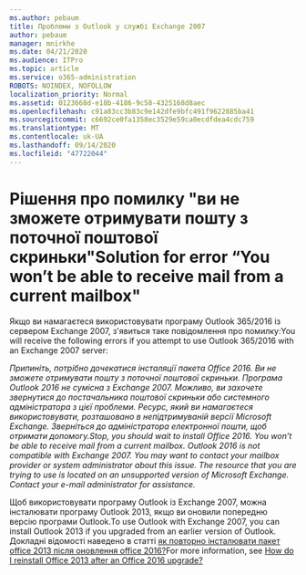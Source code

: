 ```yaml
---
ms.author: pebaum
title: Проблеми з Outlook у службі Exchange 2007
author: pebaum
manager: mnirkhe
ms.date: 04/21/2020
ms.audience: ITPro
ms.topic: article
ms.service: o365-administration
ROBOTS: NOINDEX, NOFOLLOW
localization_priority: Normal
ms.assetid: 0123668d-e18b-4186-9c58-4325168d8aec
ms.openlocfilehash: c91a83cc3b83c9e142dfe9bfc491f9622885ba41
ms.sourcegitcommit: c6692ce0fa1358ec3529e59ca0ecdfdea4cdc759
ms.translationtype: MT
ms.contentlocale: uk-UA
ms.lasthandoff: 09/14/2020
ms.locfileid: "47722044"
---
```

# <a name="solution-for-error-you-wont-be-able-to-receive-mail-from-a-current-mailbox"></a><span data-ttu-id="50a34-102">Рішення про помилку "ви не зможете отримувати пошту з поточної поштової скриньки"</span><span class="sxs-lookup"><span data-stu-id="50a34-102">Solution for error “You won’t be able to receive mail from a current mailbox"</span></span>
<span data-ttu-id="50a34-103">Якщо ви намагаєтеся використовувати програму Outlook 365/2016 із сервером Exchange 2007, з'явиться таке повідомлення про помилку:</span><span class="sxs-lookup"><span data-stu-id="50a34-103">You will receive the following errors if you attempt to use Outlook 365/2016 with an Exchange 2007 server:</span></span>

<span data-ttu-id="50a34-104">*Припиніть, потрібно дочекатися інсталяції пакета Office 2016. Ви не зможете отримувати пошту з поточної поштової скриньки. Програма Outlook 2016 не сумісна з Exchange 2007. Можливо, ви захочете звернутися до постачальника поштової скриньки або системного адміністратора з цієї проблеми. Ресурс, який ви намагаєтеся використовувати, розташовано в непідтримуваній версії Microsoft Exchange. Зверніться до адміністратора електронної пошти, щоб отримати допомогу.*</span><span class="sxs-lookup"><span data-stu-id="50a34-104">*Stop, you should wait to install Office 2016. You won’t be able to receive mail from a current mailbox. Outlook 2016 is not compatible with Exchange 2007. You may want to contact your mailbox provider or system administrator about this issue. The resource that you are trying to use is located on an unsupported version of Microsoft Exchange. Contact your e-mail administrator for assistance.*</span></span>

<span data-ttu-id="50a34-105">Щоб використовувати програму Outlook із Exchange 2007, можна інсталювати програму Outlook 2013, якщо ви оновили попередню версію програми Outlook.</span><span class="sxs-lookup"><span data-stu-id="50a34-105">To use Outlook with Exchange 2007, you can install Outlook 2013 if you upgraded from an earlier version of Outlook.</span></span> <span data-ttu-id="50a34-106">Докладні відомості наведено в статті [як повторно інсталювати пакет office 2013 після оновлення office 2016?](https://support.office.com/article/a6ca92f4-cbb4-4609-9fdb-f8d3dd6812f3)</span><span class="sxs-lookup"><span data-stu-id="50a34-106">For more information, see [How do I reinstall Office 2013 after an Office 2016 upgrade?](https://support.office.com/article/a6ca92f4-cbb4-4609-9fdb-f8d3dd6812f3)</span></span>